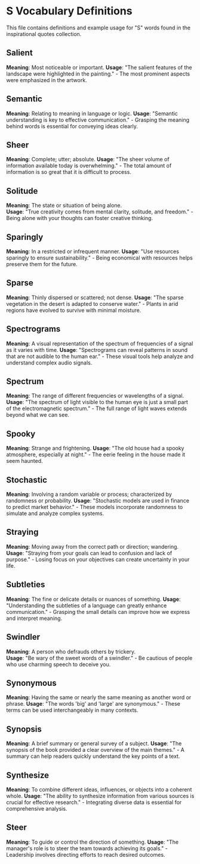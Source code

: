 # S Vocabulary Definitions

This file contains definitions and example usage for "S" words found in the inspirational quotes collection.

<!-- Add vocabulary words here following the format:
## WordName

**Meaning**: Clear, concise definition of the word.
**Usage**: "Quote or example sentence." - Explanation of the usage context.
-->

## Salient

**Meaning**: Most noticeable or important.
**Usage**: "The salient features of the landscape were highlighted in the painting." - The most prominent aspects were emphasized in the artwork.

## Semantic

**Meaning**: Relating to meaning in language or logic.
**Usage**: "Semantic understanding is key to effective communication." - Grasping the meaning behind words is essential for conveying ideas clearly.

## Sheer

**Meaning**: Complete; utter; absolute.
**Usage**: "The sheer volume of information available today is overwhelming." - The total amount of information is so great that it is difficult to process.

## Solitude

**Meaning**: The state or situation of being alone.  
**Usage**: "True creativity comes from mental clarity, solitude, and freedom." - Being alone with your thoughts can foster creative thinking.

## Sparingly

**Meaning**: In a restricted or infrequent manner.
**Usage**: "Use resources sparingly to ensure sustainability." - Being economical with resources helps preserve them for the future.

## Sparse

**Meaning**: Thinly dispersed or scattered; not dense.
**Usage**: "The sparse vegetation in the desert is adapted to conserve water." - Plants in arid regions have evolved to survive with minimal moisture.

## Spectrograms

**Meaning**: A visual representation of the spectrum of frequencies of a signal as it varies with time.
**Usage**: "Spectrograms can reveal patterns in sound that are not audible to the human ear." - These visual tools help analyze and understand complex audio signals.

## Spectrum

**Meaning**: The range of different frequencies or wavelengths of a signal.
**Usage**: "The spectrum of light visible to the human eye is just a small part of the electromagnetic spectrum." - The full range of light waves extends beyond what we can see.

## Spooky

**Meaning**: Strange and frightening.
**Usage**: "The old house had a spooky atmosphere, especially at night." - The eerie feeling in the house made it seem haunted.

## Stochastic

**Meaning**: Involving a random variable or process; characterized by randomness or probability.
**Usage**: "Stochastic models are used in finance to predict market behavior." - These models incorporate randomness to simulate and analyze complex systems.

## Straying

**Meaning**: Moving away from the correct path or direction; wandering.
**Usage**: "Straying from your goals can lead to confusion and lack of purpose." - Losing focus on your objectives can create uncertainty in your life.

## Subtleties

**Meaning**: The fine or delicate details or nuances of something.
**Usage**: "Understanding the subtleties of a language can greatly enhance communication." - Grasping the small details can improve how we express and interpret meaning.

## Swindler

**Meaning**: A person who defrauds others by trickery.  
**Usage**: "Be wary of the sweet words of a swindler." - Be cautious of people who use charming speech to deceive you.

## Synonymous

**Meaning**: Having the same or nearly the same meaning as another word or phrase.
**Usage**: "The words 'big' and 'large' are synonymous." - These terms can be used interchangeably in many contexts.

## Synopsis

**Meaning**: A brief summary or general survey of a subject.
**Usage**: "The synopsis of the book provided a clear overview of the main themes." - A summary can help readers quickly understand the key points of a text.

## Synthesize

**Meaning**: To combine different ideas, influences, or objects into a coherent whole.
**Usage**: "The ability to synthesize information from various sources is crucial for effective research." - Integrating diverse data is essential for comprehensive analysis.

## Steer

**Meaning**: To guide or control the direction of something.
**Usage**: "The manager's role is to steer the team towards achieving its goals." - Leadership involves directing efforts to reach desired outcomes.
